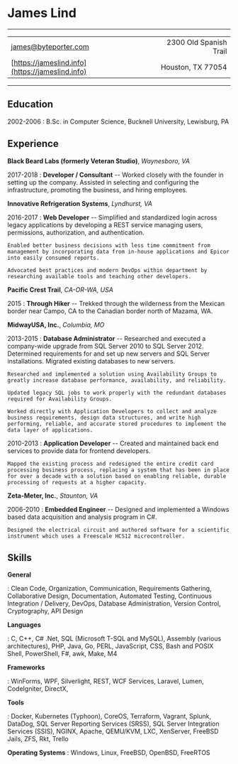 James Lind
==========

----------------

|                                                         |                                                        |
| ------------------------------------------------------- | -----------------------------------------------------: |
| [james@byteporter.com](mailto:james@byteporter.com)     |                                 2300 Old Spanish Trail |
| [https://jameslind.info](https://jameslind.info)        |                                      Houston, TX 77054 |

----------------

Education
---------

2002-2006
:   B.Sc. in Computer Science, Bucknell University, Lewisburg, PA

Experience
----------

**Black Beard Labs (formerly Veteran Studio)**, *Waynesboro, VA*

2017-2018
:   **Developer / Consultant** -- Worked closely with the founder in setting up the company. Assisted in selecting and configuring the infrastructure, promoting the business, and hiring employees.

**Innovative Refrigeration Systems**, *Lyndhurst, VA*

2016-2017
:   **Web Developer** -- Simplified and standardized login across legacy applications by developing a REST service managing users, permissions, authorization, and authentication.

    Enabled better business decisions with less time commitment from management by incorporating data from in-house applications and Epicor into easily consumed reports.

    Advocated best practices and modern DevOps within department by researching available tools and teaching other developers.

**Pacific Crest Trail**, *CA-OR-WA, USA*

2015
:   **Through Hiker** -- Trekked through the wilderness from the Mexican border near Campo, CA to the Canadian border north of Mazama, WA.

**MidwayUSA, Inc.**, *Columbia, MO*

2013-2015
:   **Database Administrator** -- Researched and executed a company-wide upgrade from SQL Server 2010 to SQL Server 2012. Determined requirements for and set up new servers and SQL Server installations. Migrated existing databases to new servers.

    Researched and implemented a solution using Availability Groups to greatly increase database performance, availability, and reliability.

    Updated legacy SQL jobs to work properly with the redundant databases required for Availability Groups.

    Worked directly with Application Developers to collect and analyze business requirements, design data structures, and write high performing, reliable, and accurate stored procedures to implement the data layer of applications.

2010-2013
:   **Application Developer** -- Created and maintained back end services to provide data for frontend developers.

    Mapped the existing process and redesigned the entire credit card processing business process, replacing a system that has been in place for over a decade with a solution based on enabling reliable, durable processing of requests at a higher capacity.

**Zeta-Meter, Inc.**, *Staunton, VA*

2006-2010
:   **Embedded Engineer** -- Designed and implemented a Windows based data acquisition and analysis program in C#.

    Designed the electrical circuit and authored software for a scientific instrument which uses a Freescale HCS12 microcontroller.

Skills
------

**General**

:   Clean Code, Organization, Communication, Requirements Gathering, Collaborative Design, Documentation, Automated Testing, Continuous Integration / Delivery, DevOps, Database Administration, Version Control, Cryptography, API Design

**Languages**

:   C, C++, C# .Net, SQL (Microsoft T-SQL and MySQL), Assembly (various architectures), PHP, Java, Go, PERL, JavaScript, CSS, Bash and POSIX Shell, PowerShell, F#, awk, Make, M4

**Frameworks**

:   WinForms, WPF, Silverlight, REST, WCF Services, Laravel, Lumen, CodeIgniter, DirectX,

**Tools**

:  Docker, Kubernetes (Typhoon), CoreOS, Terraform, Vagrant, Splunk, DataDog, SQL Server Reporting Services (SRSS), SQL Server Integration Services (SSIS), NGINX, Apache, QEMU/KVM, LXC, XenServer, FreeBSD Jails, ZFS, Rkt, Trello

**Operating Systems**
:  Windows, Linux, FreeBSD, OpenBSD, FreeRTOS
